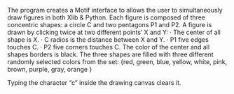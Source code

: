 The program creates a Motif interface to allows the user to simultaneously draw figures in both Xlib  & Python.
Each figure is composed of three concentric shapes:  a circle C and  two pentagons P1 and P2.
    A figure is drawn by clicking twice at two different points’ X and Y:
·        The center of all shape is X.
·        C radios is the distance between X and Y.
·        P1 five edges touches C.
·        P2 five corners touches C.
The color of the center and all shapes borders is black.
The three shapes are filled with three different randomly selected colors from the set:
{red, green, blue, yellow, white, pink, brown, purple, gray, orange }
 
Typing the character “c” inside the drawing canvas clears it.
